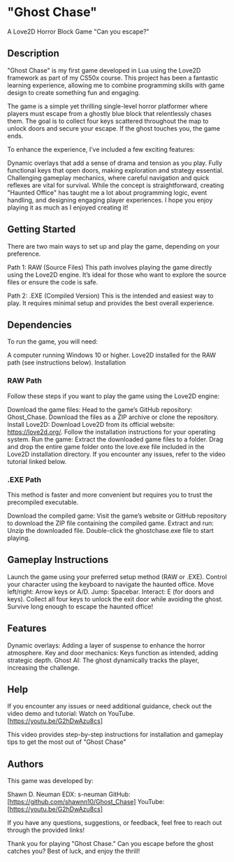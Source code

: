 # "Ghost Chase"

A Love2D Horror Block Game
"Can you escape?"

## Description

"Ghost Chase" is my first game developed in Lua using the Love2D framework as part of my CS50x course. This project has been a fantastic learning experience, allowing me to combine programming skills with game design to create something fun and engaging.

The game is a simple yet thrilling single-level horror platformer where players must escape from a ghostly blue block that relentlessly chases them. The goal is to collect four keys scattered throughout the map to unlock doors and secure your escape. If the ghost touches you, the game ends.

To enhance the experience, I’ve included a few exciting features:

Dynamic overlays that add a sense of drama and tension as you play.
Fully functional keys that open doors, making exploration and strategy essential.
Challenging gameplay mechanics, where careful navigation and quick reflexes are vital for survival.
While the concept is straightforward, creating "Haunted Office" has taught me a lot about programming logic, event handling, and designing engaging player experiences. I hope you enjoy playing it as much as I enjoyed creating it!

## Getting Started

There are two main ways to set up and play the game, depending on your preference.

Path 1: RAW (Source Files)
This path involves playing the game directly using the Love2D engine. It’s ideal for those who want to explore the source files or ensure the code is safe.

Path 2: .EXE (Compiled Version)
This is the intended and easiest way to play. It requires minimal setup and provides the best overall experience.

## Dependencies

To run the game, you will need:

A computer running Windows 10 or higher.
Love2D installed for the RAW path (see instructions below).
Installation

### RAW Path

Follow these steps if you want to play the game using the Love2D engine:

Download the game files:
Head to the game’s GitHub repository: Ghost_Chase.
Download the files as a ZIP archive or clone the repository.
Install Love2D:
Download Love2D from its official website: https://love2d.org/.
Follow the installation instructions for your operating system.
Run the game:
Extract the downloaded game files to a folder.
Drag and drop the entire game folder onto the love.exe file included in the Love2D installation directory.
If you encounter any issues, refer to the video tutorial linked below.

### .EXE Path

This method is faster and more convenient but requires you to trust the precompiled executable.

Download the compiled game:
Visit the game’s website or GitHub repository to download the ZIP file containing the compiled game.
Extract and run:
Unzip the downloaded file.
Double-click the ghostchase.exe file to start playing.

## Gameplay Instructions

Launch the game using your preferred setup method (RAW or .EXE).
Control your character using the keyboard to navigate the haunted office.
Move left/right: Arrow keys or A/D.
Jump: Spacebar.
Interact: E (for doors and keys).
Collect all four keys to unlock the exit door while avoiding the ghost.
Survive long enough to escape the haunted office!

## Features

Dynamic overlays: Adding a layer of suspense to enhance the horror atmosphere.
Key and door mechanics: Keys function as intended, adding strategic depth.
Ghost AI: The ghost dynamically tracks the player, increasing the challenge.

## Help

If you encounter any issues or need additional guidance, check out the video demo and tutorial:
Watch on YouTube. [https://youtu.be/G2hDwAzu8cs]

This video provides step-by-step instructions for installation and gameplay tips to get the most out of "Ghost Chase"

## Authors
This game was developed by:

Shawn D. Neuman
EDX: s-neuman
GitHub: [https://github.com/shawnn10/Ghost_Chase]
YouTube: [https://youtu.be/G2hDwAzu8cs]

If you have any questions, suggestions, or feedback, feel free to reach out through the provided links!

Thank you for playing "Ghost Chase." Can you escape before the ghost catches you? Best of luck, and enjoy the thrill!
